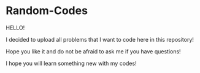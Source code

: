 # Random-Codes

HELLO!

I decided to upload all problems that I want to code here in this repository!

Hope you like it and do not be afraid to ask me if you have questions!

I hope you will learn something new with my codes!
